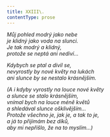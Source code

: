 ```yaml
---
title: XXIII\.
contentType: prose
---
```


_Můj pohled modrý jako nebe  
je klidný jako voda na slunci.  
Je tak modrý a klidný,  
protože se neptá ani nediví…_

_Kdybych se ptal a divil se,  
nevyrostly by nové květy na lukách  
ani slunce by se nestalo krásnějším._

_(A i kdyby vyrostly na louce nové květy  
a slunce se stalo krásnějším,  
vnímal bych na louce méně květů  
a shledával slunce ošklivějším…  
Protože všechno je, jak je, a tak to je,  
a já to přijímám bez díků,  
aby mi nepřišlo, že na to myslím…)_
